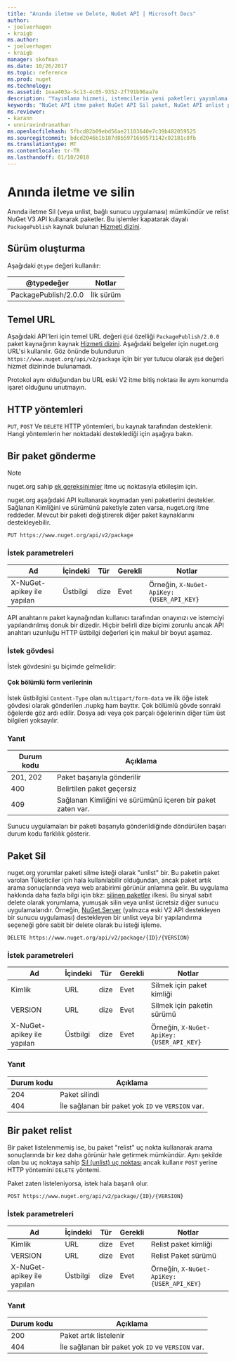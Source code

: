 ```yaml
---
title: "Anında iletme ve Delete, NuGet API | Microsoft Docs"
author:
- joelverhagen
- kraigb
ms.author:
- joelverhagen
- kraigb
manager: skofman
ms.date: 10/26/2017
ms.topic: reference
ms.prod: nuget
ms.technology: 
ms.assetid: 1eaa403a-5c13-4c05-9352-2f791b98aa7e
description: "Yayımlama hizmeti, istemcilerin yeni paketleri yayımlama ve unlist veya var olan paketleri silmek olanak tanır."
keywords: "NuGet API itme paket NuGet API Sil paket, NuGet API unlist paketi, NuGet API karşıya yükleme paketi, NuGet API'si paketi oluşturma"
ms.reviewer:
- karann
- unniravindranathan
ms.openlocfilehash: 5fbcd82b09ebd56ae21103640e7c39b482059525
ms.sourcegitcommit: bdcd2046b1b187d8b59716b9571142c02181c8fb
ms.translationtype: MT
ms.contentlocale: tr-TR
ms.lasthandoff: 01/10/2018
---
```

# <a name="push-and-delete"></a>Anında iletme ve silin

Anında iletme Sil (veya unlist, bağlı sunucu uygulaması) mümkündür ve relist NuGet V3 API kullanarak paketler. Bu işlemler kapatarak dayalı `PackagePublish` kaynak bulunan [Hizmeti dizini](service-index.md).

## <a name="versioning"></a>Sürüm oluşturma

Aşağıdaki `@type` değeri kullanılır:

@typedeğer          | Notlar
-------------------- | -----
PackagePublish/2.0.0 | İlk sürüm

## <a name="base-url"></a>Temel URL

Aşağıdaki API'leri için temel URL değeri `@id` özelliği `PackagePublish/2.0.0` paket kaynağının kaynak [Hizmeti dizini](service-index.md). Aşağıdaki belgeler için nuget.org URL'si kullanılır. Göz önünde bulundurun `https://www.nuget.org/api/v2/package` için bir yer tutucu olarak `@id` değeri hizmet dizininde bulunamadı.

Protokol aynı olduğundan bu URL eski V2 itme bitiş noktası ile aynı konumda işaret olduğunu unutmayın.

## <a name="http-methods"></a>HTTP yöntemleri

`PUT`, `POST` Ve `DELETE` HTTP yöntemleri, bu kaynak tarafından desteklenir. Hangi yöntemlerin her noktadaki desteklediği için aşağıya bakın.

## <a name="push-a-package"></a>Bir paket gönderme

> [!Note]
> nuget.org sahip [ek gereksinimler](NuGet-Protocols.md) itme uç noktasıyla etkileşim için.

nuget.org aşağıdaki API kullanarak koymadan yeni paketlerini destekler. Sağlanan Kimliğini ve sürümünü paketiyle zaten varsa, nuget.org itme reddeder. Mevcut bir paketi değiştirerek diğer paket kaynaklarını destekleyebilir.

```
PUT https://www.nuget.org/api/v2/package
```

### <a name="request-parameters"></a>İstek parametreleri

Ad           | İçindeki     | Tür   | Gerekli | Notlar
-------------- | ------ | ------ | -------- | -----
X-NuGet-apikey ile yapılan | Üstbilgi | dize | Evet      | Örneğin, `X-NuGet-ApiKey: {USER_API_KEY}`

API anahtarını paket kaynağından kullanıcı tarafından onayınızı ve istemciyi yapılandırılmış donuk bir dizedir. Hiçbir belirli dize biçimi zorunlu ancak API anahtarı uzunluğu HTTP üstbilgi değerleri için makul bir boyut aşamaz.

### <a name="request-body"></a>İstek gövdesi

İstek gövdesini şu biçimde gelmelidir:

#### <a name="multipart-form-data"></a>Çok bölümlü form verilerinin

İstek üstbilgisi `Content-Type` olan `multipart/form-data` ve ilk öğe istek gövdesi olarak gönderilen .nupkg ham bayttır. Çok bölümlü gövde sonraki öğelerde göz ardı edilir. Dosya adı veya çok parçalı öğelerinin diğer tüm üst bilgileri yoksayılır.

### <a name="response"></a>Yanıt

Durum kodu | Açıklama
----------- | -------
201, 202    | Paket başarıyla gönderilir
400         | Belirtilen paket geçersiz
409         | Sağlanan Kimliğini ve sürümünü içeren bir paket zaten var.

Sunucu uygulamaları bir paketi başarıyla gönderildiğinde döndürülen başarı durum kodu farklılık gösterir.

## <a name="delete-a-package"></a>Paket Sil

nuget.org yorumlar paketi silme isteği olarak "unlist" bir. Bu paketin paket varolan Tüketiciler için hala kullanılabilir olduğundan, ancak paket artık arama sonuçlarında veya web arabirimi görünür anlamına gelir. Bu uygulama hakkında daha fazla bilgi için bkz: [silinen paketler](../policies/deleting-packages.md) ilkesi. Bu sinyal sabit delete olarak yorumlama, yumuşak silin veya unlist ücretsiz diğer sunucu uygulamalarıdır. Örneğin, [NuGet.Server](https://www.nuget.org/packages/NuGet.Server) (yalnızca eski V2 API destekleyen bir sunucu uygulaması) destekleyen bir unlist veya bir yapılandırma seçeneği göre sabit bir delete olarak bu isteği işleme.

```
DELETE https://www.nuget.org/api/v2/package/{ID}/{VERSION}
```

### <a name="request-parameters"></a>İstek parametreleri

Ad           | İçindeki     | Tür   | Gerekli | Notlar
-------------- | ------ | ------ | -------- | -----
Kimlik             | URL    | dize | Evet      | Silmek için paket kimliği
VERSION        | URL    | dize | Evet      | Silmek için paketin sürümü
X-NuGet-apikey ile yapılan | Üstbilgi | dize | Evet      | Örneğin, `X-NuGet-ApiKey: {USER_API_KEY}`

### <a name="response"></a>Yanıt

Durum kodu | Açıklama
----------- | -------
204         | Paket silindi
404         | İle sağlanan bir paket yok `ID` ve `VERSION` var.

## <a name="relist-a-package"></a>Bir paket relist

Bir paket listelenmemiş ise, bu paket "relist" uç nokta kullanarak arama sonuçlarında bir kez daha görünür hale getirmek mümkündür. Aynı şekilde olan bu uç noktaya sahip [Sil (unlist) uç noktası](#delete-a-package) ancak kullanır `POST` yerine HTTP yöntemini `DELETE` yöntemi.

Paket zaten listeleniyorsa, istek hala başarılı olur.

```
POST https://www.nuget.org/api/v2/package/{ID}/{VERSION}
```

### <a name="request-parameters"></a>İstek parametreleri

Ad           | İçindeki     | Tür   | Gerekli | Notlar
-------------- | ------ | ------ | -------- | -----
Kimlik             | URL    | dize | Evet      | Relist paket kimliği
VERSION        | URL    | dize | Evet      | Relist Paket sürümü
X-NuGet-apikey ile yapılan | Üstbilgi | dize | Evet      | Örneğin, `X-NuGet-ApiKey: {USER_API_KEY}`

### <a name="response"></a>Yanıt

Durum kodu | Açıklama
----------- | -------
200         | Paket artık listelenir
404         | İle sağlanan bir paket yok `ID` ve `VERSION` var.
